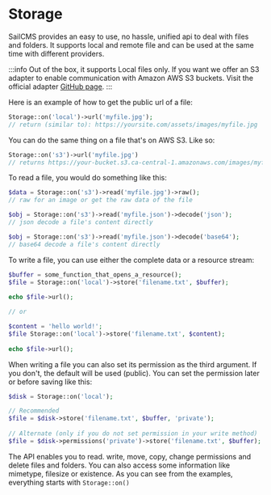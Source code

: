 # Storage <Badge type="tip" text="3.0.0" />

SailCMS provides an easy to use, no hassle, unified api to deal with files and folders. It supports local and remote file
and can be used at the same time with different providers. 

:::info
Out of the box, it supports Local files only. If you want we offer an S3 adapter to enable communication with Amazon AWS
S3 buckets. Visit the official adapter [GitHub page](https://github.com/LeeroyLabs/sail-fs3).
:::

Here is an example of how to get the public url of a file:

```php
Storage::on('local')->url('myfile.jpg');
// return (similar to): https://yoursite.com/assets/images/myfile.jpg
```

You can do the same thing on a file that's on AWS S3. Like so:

```php
Storage::on('s3')->url('myfile.jpg')
// returns https://your-bucket.s3.ca-central-1.amazonaws.com/images/myfile.jpg
```

To read a file, you would do something like this:

```php
$data = Storage::on('s3')->read('myfile.jpg')->raw();
// raw for an image or get the raw data of the file

$obj = Storage::on('s3')->read('myfile.json')->decode('json');
// json decode a file's content directly

$obj = Storage::on('s3')->read('myfile.json')->decode('base64');
// base64 decode a file's content directly
```

To write a file, you can use either the complete data or a resource stream:

```php
$buffer = some_function_that_opens_a_resource();
$file = Storage::on('local')->store('filename.txt', $buffer);
                
echo $file->url();

// or

$content = 'hello world!';
$file Storage::on('local')->store('filename.txt', $content);
               
echo $file->url();
```

When writing a file you can also set its permission as the third argument. If you don't, the default will be used (public). You
can set the permission later or before saving like this:

```php
$disk = Storage::on('local');

// Recommended
$file = $disk->store('filename.txt', $buffer, 'private');
                            
// Alternate (only if you do not set permission in your write method)
$file = $disk->permissions('private')->store('filename.txt', $buffer);
```

The API enables you to read. write, move, copy, change permissions and delete files and folders. You can also access
some information like mimetype, filesize or existence. As you can see from the examples, everything starts with `Storage::on()`